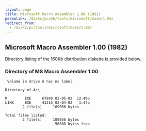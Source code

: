 ```yaml
---
layout: page
title: Microsoft Macro Assembler 1.00 (1982)
permalink: /disks/pcx86/tools/microsoft/masm/1.00/
redirect_from:
  - /disks/pc/tools/microsoft/masm/1.00/
---
```


Microsoft Macro Assembler 1.00 (1982)
-------------------------------------

Directory listing of the 160Kb distribution diskette is provided below.

### Directory of MS Macro Assembler 1.00

	 Volume in drive A has no label

	Directory of A:\

	M        EXE     67840 02-05-82  12:49p
	LINK     EXE     41216 02-04-82   1:47p
	        2 file(s)     109056 bytes

	Total files listed:
	        2 file(s)     109056 bytes
	                       50688 bytes free
